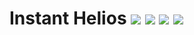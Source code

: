 # Instant Helios [![](https://img.shields.io/npm/v/instant-helios.svg)](https://www.npmjs.com/package/instant-helios) [![](https://travis-ci.org/Jaliborc/instant-helios.svg)](https://travis-ci.org/Jaliborc/instant-helios/) ![](https://david-dm.org/jaliborc/instant-helios.svg) ![](https://img.shields.io/npm/l/instant-helios.svg)
